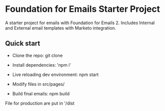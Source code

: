 # Foundation for Emails Starter Project

A starter project for emails with Foundation for Emails 2. Includes Internal and External email templates with Marketo integration.

## Quick start

- Clone the repo: git clone 

- Install dependencies: 'npm i'
- Live reloading dev environment: npm start
- Modify files in src/pages/
- Build final emails: npm build

File for production are put in '/dist